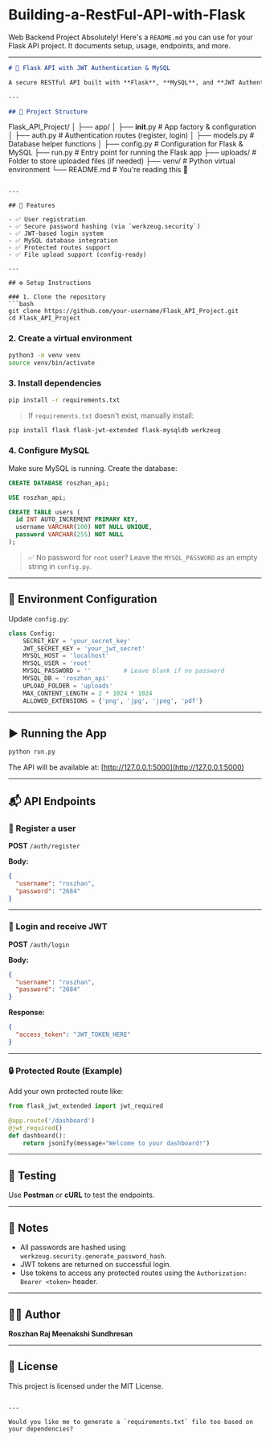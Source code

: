 # Building-a-RestFul-API-with-Flask
Web Backend Project
Absolutely! Here's a `README.md` you can use for your Flask API project. It documents setup, usage, endpoints, and more.

---

```markdown
# 🔐 Flask API with JWT Authentication & MySQL

A secure RESTful API built with **Flask**, **MySQL**, and **JWT Authentication** to handle user registration, login, and protected routes.

---

## 📁 Project Structure

```
Flask_API_Project/
│
├── app/
│   ├── __init__.py       # App factory & configuration
│   ├── auth.py           # Authentication routes (register, login)
│   ├── models.py         # Database helper functions
│
├── config.py             # Configuration for Flask & MySQL
├── run.py                # Entry point for running the Flask app
├── uploads/              # Folder to store uploaded files (if needed)
├── venv/                 # Python virtual environment
└── README.md             # You're reading this 🙂
```

---

## 🚀 Features

- ✅ User registration
- ✅ Secure password hashing (via `werkzeug.security`)
- ✅ JWT-based login system
- ✅ MySQL database integration
- ✅ Protected routes support
- ✅ File upload support (config-ready)

---

## ⚙️ Setup Instructions

### 1. Clone the repository
```bash
git clone https://github.com/your-username/Flask_API_Project.git
cd Flask_API_Project
```

### 2. Create a virtual environment
```bash
python3 -m venv venv
source venv/bin/activate
```

### 3. Install dependencies
```bash
pip install -r requirements.txt
```

> If `requirements.txt` doesn't exist, manually install:
```bash
pip install flask flask-jwt-extended flask-mysqldb werkzeug
```

### 4. Configure MySQL

Make sure MySQL is running. Create the database:

```sql
CREATE DATABASE roszhan_api;

USE roszhan_api;

CREATE TABLE users (
  id INT AUTO_INCREMENT PRIMARY KEY,
  username VARCHAR(100) NOT NULL UNIQUE,
  password VARCHAR(255) NOT NULL
);
```

> ✅ No password for `root` user? Leave the `MYSQL_PASSWORD` as an empty string in `config.py`.

---

## 🔑 Environment Configuration

Update `config.py`:

```python
class Config:
    SECRET_KEY = 'your_secret_key'
    JWT_SECRET_KEY = 'your_jwt_secret'
    MYSQL_HOST = 'localhost'
    MYSQL_USER = 'root'
    MYSQL_PASSWORD = ''         # Leave blank if no password
    MYSQL_DB = 'roszhan_api'
    UPLOAD_FOLDER = 'uploads'
    MAX_CONTENT_LENGTH = 2 * 1024 * 1024
    ALLOWED_EXTENSIONS = {'png', 'jpg', 'jpeg', 'pdf'}
```

---

## ▶️ Running the App

```bash
python run.py
```

The API will be available at: [http://127.0.0.1:5000](http://127.0.0.1:5000)

---

## 📬 API Endpoints

### 🔹 Register a user
**POST** `/auth/register`

**Body:**
```json
{
  "username": "roszhan",
  "password": "2684"
}
```

---

### 🔹 Login and receive JWT
**POST** `/auth/login`

**Body:**
```json
{
  "username": "roszhan",
  "password": "2684"
}
```

**Response:**
```json
{
  "access_token": "JWT_TOKEN_HERE"
}
```

---

### 🔒 Protected Route (Example)
Add your own protected route like:

```python
from flask_jwt_extended import jwt_required

@app.route('/dashboard')
@jwt_required()
def dashboard():
    return jsonify(message="Welcome to your dashboard!")
```

---

## 🧪 Testing

Use **Postman** or **cURL** to test the endpoints.

---

## 📌 Notes

- All passwords are hashed using `werkzeug.security.generate_password_hash`.
- JWT tokens are returned on successful login.
- Use tokens to access any protected routes using the `Authorization: Bearer <token>` header.

---

## 👨‍💻 Author

**Roszhan Raj Meenakshi Sundhresan**

---

## 🏁 License

This project is licensed under the MIT License.
```

---

Would you like me to generate a `requirements.txt` file too based on your dependencies?
